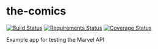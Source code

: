 # the-comics

[![Build Status](https://travis-ci.org/fernandoe/the-comics.svg?branch=characters)](https://travis-ci.org/fernandoe/the-comics)
[![Requirements Status](https://requires.io/github/fernandoe/the-comics/requirements.svg?branch=characters)](https://requires.io/github/fernandoe/the-comics/requirements/?branch=characters)
[![Coverage Status](https://coveralls.io/repos/github/fernandoe/the-comics/badge.svg?branch=master)](https://coveralls.io/github/fernandoe/the-comics?branch=characters)

Example app for testing the Marvel API
